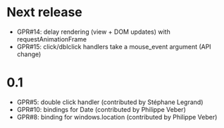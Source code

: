 Next release
============

- GPR#14: delay rendering (view + DOM updates) with requestAnimationFrame
- GPR#15: click/dblclick handlers take a mouse_event argument (API change)

0.1
===

 - GPR#5: double click handler (contributed by Stéphane Legrand)
 - GPR#10: bindings for Date (contributed by Philippe Veber)
 - GPR#8: binding for windows.location (contributed by Philippe Veber)

<!-- Local Variables:  -->
<!-- coding: utf-8     -->
<!-- End:              -->
